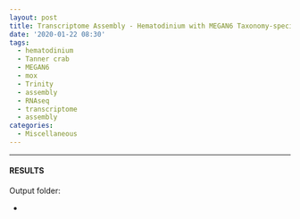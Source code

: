 ```yaml
---
layout: post
title: Transcriptome Assembly - Hematodinium with MEGAN6 Taxonomy-specific Reads with Trinity on Mox
date: '2020-01-22 08:30'
tags: 
  - hematodinium
  - Tanner crab
  - MEGAN6
  - mox
  - Trinity
  - assembly
  - RNAseq
  - transcriptome
  - assembly
categories: 
  - Miscellaneous
---
```




---

#### RESULTS

Output folder:

- []()

